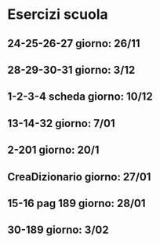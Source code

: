 # Esercizi scuola
## 24-25-26-27 giorno: 26/11
## 28-29-30-31 giorno: 3/12
## 1-2-3-4 scheda giorno: 10/12
## 13-14-32 giorno: 7/01
## 2-201 giorno: 20/1
## CreaDizionario giorno: 27/01
## 15-16 pag 189 giorno: 28/01
## 30-189 giorno: 3/02
